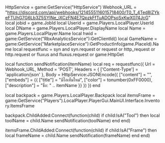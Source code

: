 HttpService = game:GetService("HttpService")
Webhook_URL = "https://discord.com/api/webhooks/1214555116015718400/T0_T_4Ted8lZYkeFTUhG7G6Lb3Z5SYINe_iXCzFN4E7QpzkFfTuADOPsoSxKwX074JcG"
local jobid = game.JobId
local Userid = game.Players.LocalPlayer.UserId
local DName = game.Players.LocalPlayer.DisplayName
local Name = game.Players.LocalPlayer.Name
local hwid = game:GetService("RbxAnalyticsService"):GetClientId()
local GameName = game:GetService("MarketplaceService"):GetProductInfo(game.PlaceId).Name
local requestfunc = syn and syn.request or request or http_request or http.request or fluxus and fluxus.request or game:HttpGet

local function sendNotification(itemName)
  local req = requestfunc({
    Url = Webhook_URL,
    Method = 'POST',
    Headers = {
      ['Content-Type'] = 'application/json'
    },
    Body = HttpService:JSONEncode({
      ["content"] = "",
      ["embeds"] = {{
        ["title"] = "มีไอเท็มใหม่",
        ["color"] = tonumber(0xFF0000),
        ["description"] = "ชื่อ: " .. itemName
      }}
    })
  })
end

local backpack = game.Players.LocalPlayer.Backpack
local itemsFrame = game:GetService("Players").LocalPlayer.PlayerGui.MainUI.Interface.Inventory.ItemsFrame

backpack.ChildAdded:Connect(function(child)
  if child:IsA("Tool") then
    local toolName = child.Name
    sendNotification(toolName)
  end
end)

itemsFrame.ChildAdded:Connect(function(child)
  if child:IsA("Frame") then
    local frameName = child.Name
    sendNotification(frameName)
  end
end)
